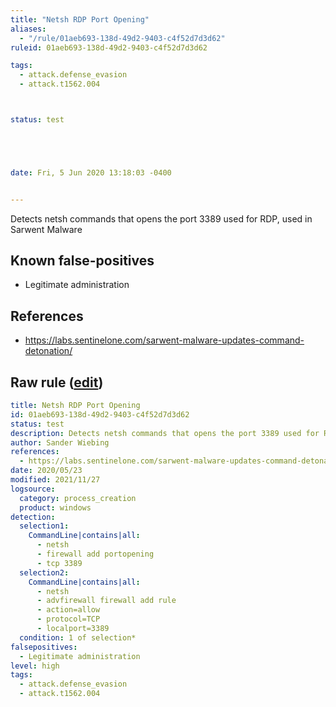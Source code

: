 ```yaml
---
title: "Netsh RDP Port Opening"
aliases:
  - "/rule/01aeb693-138d-49d2-9403-c4f52d7d3d62"
ruleid: 01aeb693-138d-49d2-9403-c4f52d7d3d62

tags:
  - attack.defense_evasion
  - attack.t1562.004



status: test





date: Fri, 5 Jun 2020 13:18:03 -0400


---
```


Detects netsh commands that opens the port 3389 used for RDP, used in Sarwent Malware

<!--more-->


## Known false-positives

* Legitimate administration



## References

* https://labs.sentinelone.com/sarwent-malware-updates-command-detonation/


## Raw rule ([edit](https://github.com/SigmaHQ/sigma/edit/master/rules/windows/process_creation/proc_creation_win_netsh_allow_port_rdp.yml))
```yaml
title: Netsh RDP Port Opening
id: 01aeb693-138d-49d2-9403-c4f52d7d3d62
status: test
description: Detects netsh commands that opens the port 3389 used for RDP, used in Sarwent Malware
author: Sander Wiebing
references:
  - https://labs.sentinelone.com/sarwent-malware-updates-command-detonation/
date: 2020/05/23
modified: 2021/11/27
logsource:
  category: process_creation
  product: windows
detection:
  selection1:
    CommandLine|contains|all:
      - netsh
      - firewall add portopening
      - tcp 3389
  selection2:
    CommandLine|contains|all:
      - netsh
      - advfirewall firewall add rule
      - action=allow
      - protocol=TCP
      - localport=3389
  condition: 1 of selection*
falsepositives:
  - Legitimate administration
level: high
tags:
  - attack.defense_evasion
  - attack.t1562.004

```
